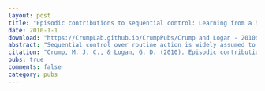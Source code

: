 ```yaml
---
layout: post
title: "Episodic contributions to sequential control: Learning from a typist's touch."
date: 2010-1-1
download: "https://CrumpLab.github.io/CrumpPubs/Crump and Logan - 2010d.pdf"
abstract: "Sequential control over routine action is widely assumed to be controlled by stable, highly practiced representations. Our findings demonstrate that the processes controlling routine actions in the domain of skilled typing can be flexibly manipulated by memory processes coding recent experience with typing particular words and letters. In two experiments, we extended Masson’s (1986) procedure for measuring item-specific learning in the context of acquiring an unfamiliar skill to the highly skilled domain of typing. Skilled typists’ performance improved during practice with typing words composed from a specific set of letters. In a transfer phase, performance was fastest for trained words, followed by new words composed of trained letters, and slowest for new words composed of untrained letters. The finding that recent episodic experience with typing particular words and letters influences skilled typing performance holds widespread implications for theories of typing, sequence learning, and motor control."
citation: "Crump, M. J. C., & Logan, G. D. (2010). Episodic contributions to sequential control: Learning from a typists touch. Journal of Experimental Psychology: Human Perception & Performance, 36, 662-672."
pubs: true
comments: false
category: pubs
---
```

